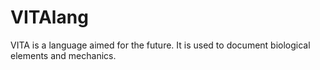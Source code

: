# VITAlang
VITA is a language aimed for the future. It is used to document biological elements and mechanics.
